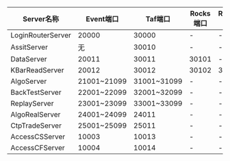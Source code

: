 Server名称|Event端口|Taf端口|Rocks端口|RocksOperate端口
 ---|---|---|---|---
LoginRouterServer|20000|30000|-|-
AssitServer|无|30010|-|-
DataServer|20011|30011|30101|-
KBarReadServer|20012|30012|30102|30112
AlgoServer|21001~21099|31001~31099|-|-
BackTestServer|22001~22099|32001~32099|-|-
ReplayServer|23001~23099|33001~33099|-|-
AlgoRealServer|24001~24099|24011|-|-
CtpTradeServer|25001~25099|25011|-|-
AccessCSServer|10003|10013|-|-
AccessCFServer|10004|10014|-|-